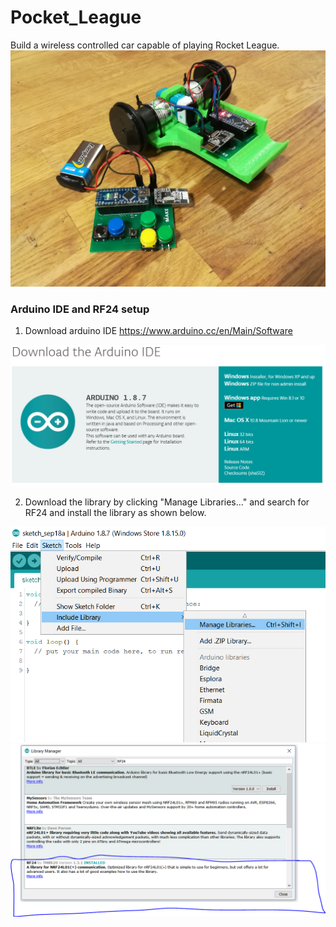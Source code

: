 # Pocket_League
Build a wireless controlled car capable of playing Rocket League.
![pavlovs-lab](https://github.com/MAKENTNU/Pocket_League/blob/master/img/Pocket_car.jpg)

### Arduino IDE and RF24 setup

1. Download arduino IDE https://www.arduino.cc/en/Main/Software

![pavlovs-lab](https://github.com/MAKENTNU/Pocket_League/blob/master/img/Arduino%20IDE.PNG)

2. Download the library by clicking "Manage Libraries..." and search for RF24 and install the library as shown below.


![pavlovs-lab](https://github.com/MAKENTNU/Pocket_League/blob/master/img/bibliotek.PNG)
![pavlovs-lab](https://github.com/MAKENTNU/Pocket_League/blob/master/img/rf24.PNG)





